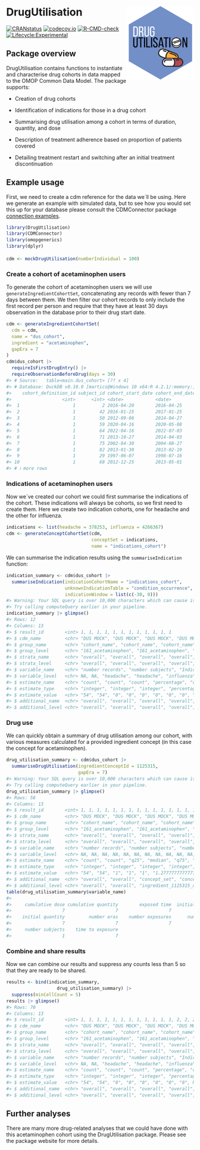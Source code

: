 
<!-- README.md is generated from README.Rmd. Please edit that file -->

# DrugUtilisation <img src="man/figures/logo.png" align="right" height="200"/>

[![CRANstatus](https://www.r-pkg.org/badges/version/DrugUtilisation)](https://CRAN.R-project.org/package=DrugUtilisation)
[![codecov.io](https://codecov.io/github/darwin-eu/DrugUtilisation/coverage.svg?branch=main)](https://app.codecov.io/github/darwin-eu/DrugUtilisation?branch=main)
[![R-CMD-check](https://github.com/darwin-eu/DrugUtilisation/workflows/R-CMD-check/badge.svg)](https://github.com/darwin-eu/DrugUtilisation/actions)
[![Lifecycle:Experimental](https://img.shields.io/badge/Lifecycle-Experimental-339999)](https://lifecycle.r-lib.org/articles/stages.html)

## Package overview

DrugUtilisation contains functions to instantiate and characterise drug
cohorts in data mapped to the OMOP Common Data Model. The package
supports:

- Creation of drug cohorts

- Identification of indications for those in a drug cohort

- Summarising drug utilisation among a cohort in terms of duration,
  quantity, and dose

- Description of treatment adherence based on proportion of patients
  covered

- Detailing treatment restart and switching after an initial treatment
  discontinuation

## Example usage

First, we need to create a cdm reference for the data we´ll be using.
Here we generate an example with simulated data, but to see how you
would set this up for your database please consult the CDMConnector
package [connection
examples](https://darwin-eu.github.io/CDMConnector/articles/a04_DBI_connection_examples.html).

``` r
library(DrugUtilisation)
library(CDMConnector)
library(omopgenerics)
library(dplyr)

cdm <- mockDrugUtilisation(numberIndividual = 100)
```

### Create a cohort of acetaminophen users

To generate the cohort of acetaminophen users we will use
`generateIngredientCohortSet`, concatenating any records with fewer than
7 days between them. We then filter our cohort records to only include
the first record per person and require that they have at least 30 days
observation in the database prior to their drug start date.

``` r
cdm <- generateIngredientCohortSet(
  cdm = cdm,
  name = "dus_cohort",
  ingredient = "acetaminophen", 
  gapEra = 7
)
cdm$dus_cohort |> 
  requireIsFirstDrugEntry() |> 
  requireObservationBeforeDrug(days = 30)
#> # Source:   table<main.dus_cohort> [?? x 4]
#> # Database: DuckDB v0.10.0 [martics@Windows 10 x64:R 4.2.1/:memory:]
#>    cohort_definition_id subject_id cohort_start_date cohort_end_date
#>                   <int>      <int> <date>            <date>         
#>  1                    1          2 2016-04-20        2016-04-25     
#>  2                    1         42 2016-01-25        2017-01-25     
#>  3                    1         50 2012-09-06        2014-04-27     
#>  4                    1         59 2020-04-16        2020-05-08     
#>  5                    1         64 2022-04-16        2022-07-03     
#>  6                    1         71 2013-10-27        2014-04-03     
#>  7                    1         75 2002-04-30        2004-08-27     
#>  8                    1         82 2013-01-30        2013-02-19     
#>  9                    1         29 1997-06-07        1998-07-16     
#> 10                    1         68 2012-12-25        2013-05-01     
#> # ℹ more rows
```

### Indications of acetaminophen users

Now we´ve created our cohort we could first summarise the indications of
the cohort. These indications will always be cohorts, so we first need
to create them. Here we create two indication cohorts, one for headache
and the other for influenza.

``` r
indications <- list(headache = 378253, influenza = 4266367)
cdm <- generateConceptCohortSet(cdm, 
                                conceptSet = indications, 
                                name = "indications_cohort")
```

We can summarise the indication results using the `summariseIndication`
function:

``` r
indication_summary <- cdm$dus_cohort |> 
  summariseIndication(indicationCohortName = "indications_cohort", 
                      unknownIndicationTable = "condition_occurrence",
                      indicationWindow = list(c(-30, 0)))
#> Warning: Your SQL query is over 10,000 characters which can cause issues on some database platforms!
#> Try calling computeQuery earlier in your pipeline.
indication_summary |> glimpse()
#> Rows: 12
#> Columns: 13
#> $ result_id        <int> 1, 1, 1, 1, 1, 1, 1, 1, 1, 1, 1, 1
#> $ cdm_name         <chr> "DUS MOCK", "DUS MOCK", "DUS MOCK", "DUS MOCK", "DUS …
#> $ group_name       <chr> "cohort_name", "cohort_name", "cohort_name", "cohort_…
#> $ group_level      <chr> "161_acetaminophen", "161_acetaminophen", "161_acetam…
#> $ strata_name      <chr> "overall", "overall", "overall", "overall", "overall"…
#> $ strata_level     <chr> "overall", "overall", "overall", "overall", "overall"…
#> $ variable_name    <chr> "number records", "number subjects", "Indication from…
#> $ variable_level   <chr> NA, NA, "headache", "headache", "influenza", "influen…
#> $ estimate_name    <chr> "count", "count", "count", "percentage", "count", "pe…
#> $ estimate_type    <chr> "integer", "integer", "integer", "percentage", "integ…
#> $ estimate_value   <chr> "54", "54", "0", "0", "0", "0", "0", "0", "1", "1.851…
#> $ additional_name  <chr> "overall", "overall", "overall", "overall", "overall"…
#> $ additional_level <chr> "overall", "overall", "overall", "overall", "overall"…
```

### Drug use

We can quickly obtain a summary of drug utilisation among our cohort,
with various measures calculated for a provided ingredient concept (in
this case the concept for acetaminophen).

``` r
drug_utilisation_summary <- cdm$dus_cohort |> 
  summariseDrugUtilisation(ingredientConceptId = 1125315, 
                           gapEra = 7)
#> Warning: Your SQL query is over 10,000 characters which can cause issues on some database platforms!
#> Try calling computeQuery earlier in your pipeline.
drug_utilisation_summary |> glimpse()
#> Rows: 58
#> Columns: 13
#> $ result_id        <int> 1, 1, 1, 1, 1, 1, 1, 1, 1, 1, 1, 1, 1, 1, 1, 1, 1, 1,…
#> $ cdm_name         <chr> "DUS MOCK", "DUS MOCK", "DUS MOCK", "DUS MOCK", "DUS …
#> $ group_name       <chr> "cohort_name", "cohort_name", "cohort_name", "cohort_…
#> $ group_level      <chr> "161_acetaminophen", "161_acetaminophen", "161_acetam…
#> $ strata_name      <chr> "overall", "overall", "overall", "overall", "overall"…
#> $ strata_level     <chr> "overall", "overall", "overall", "overall", "overall"…
#> $ variable_name    <chr> "number records", "number subjects", "number exposure…
#> $ variable_level   <chr> NA, NA, NA, NA, NA, NA, NA, NA, NA, NA, NA, NA, NA, N…
#> $ estimate_name    <chr> "count", "count", "q25", "median", "q75", "mean", "sd…
#> $ estimate_type    <chr> "integer", "integer", "integer", "integer", "integer"…
#> $ estimate_value   <chr> "54", "54", "1", "1", "1", "1.27777777777778", "0.626…
#> $ additional_name  <chr> "overall", "overall", "concept_set", "concept_set", "…
#> $ additional_level <chr> "overall", "overall", "ingredient_1125315_descendants…
table(drug_utilisation_summary$variable_name)
#> 
#>     cumulative dose cumulative quantity        exposed time  initial daily dose 
#>                   7                   7                   7                   7 
#>    initial quantity         number eras    number exposures      number records 
#>                   7                   7                   7                   1 
#>     number subjects    time to exposure 
#>                   1                   7
```

### Combine and share results

Now we can combine our results and suppress any counts less than 5 so
that they are ready to be shared.

``` r
results <- bind(indication_summary,
                   drug_utilisation_summary) |> 
  suppress(minCellCount = 5)
results |> glimpse()
#> Rows: 70
#> Columns: 13
#> $ result_id        <int> 1, 1, 1, 1, 1, 1, 1, 1, 1, 1, 1, 1, 2, 2, 2, 2, 2, 2,…
#> $ cdm_name         <chr> "DUS MOCK", "DUS MOCK", "DUS MOCK", "DUS MOCK", "DUS …
#> $ group_name       <chr> "cohort_name", "cohort_name", "cohort_name", "cohort_…
#> $ group_level      <chr> "161_acetaminophen", "161_acetaminophen", "161_acetam…
#> $ strata_name      <chr> "overall", "overall", "overall", "overall", "overall"…
#> $ strata_level     <chr> "overall", "overall", "overall", "overall", "overall"…
#> $ variable_name    <chr> "number records", "number subjects", "Indication from…
#> $ variable_level   <chr> NA, NA, "headache", "headache", "influenza", "influen…
#> $ estimate_name    <chr> "count", "count", "count", "percentage", "count", "pe…
#> $ estimate_type    <chr> "integer", "integer", "integer", "percentage", "integ…
#> $ estimate_value   <chr> "54", "54", "0", "0", "0", "0", "0", "0", NA, NA, "53…
#> $ additional_name  <chr> "overall", "overall", "overall", "overall", "overall"…
#> $ additional_level <chr> "overall", "overall", "overall", "overall", "overall"…
```

## Further analyses

There are many more drug-related analyses that we could have done with
this acetaminophen cohort using the DrugUtilisation package. Please see
the package website for more details.
